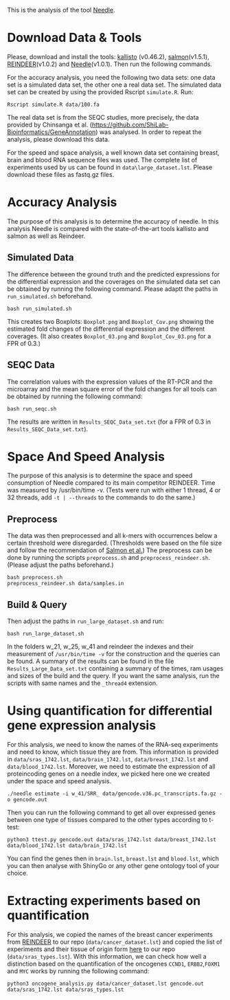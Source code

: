 This is the analysis of the tool [Needle](https://github.com/seqan/needle).


# Download Data & Tools

Please, download and install the tools: [kallisto](https://github.com/pachterlab/kallisto) (v0.46.2), [salmon](https://github.com/COMBINE-lab/salmon)(v1.5.1), [REINDEER](https://github.com/kamimrcht/REINDEER)(v1.0.2) and [Needle](https://github.com/seqan/needle)(v1.0.1).
Then run the following commands.

For the accuracy analysis, you need the following two data sets: one data set is a simulated data set, the other one a real data set.
The simulated data set can be created by using the provided Rscript `simulate.R`.
Run:
```
Rscript simulate.R data/100.fa
```

The real data set is from the SEQC studies, more precisely, the data provided by Chinsanga et al. (https://github.com/ShiLab-Bioinformatics/GeneAnnotation) was analysed. In order to repeat the analysis, please download this data.

For the speed and space analysis, a well known data set containing breast, brain and blood RNA sequence files was used. The complete list
of experiments used by us can be found in `data\large_dataset.lst`. Please download these files as fastq.gz files.

# Accuracy Analysis

The purpose of this analysis is to determine the accuracy of needle. In this analysis Needle is compared with the
state-of-the-art tools kallisto and salmon as well as Reindeer.

## Simulated Data
The difference between the ground truth and the predicted expressions for the differential expression and the coverages
on the simulated data set can be obtained by running the following command. Please adaptt the paths in `run_simulated.sh` beforehand.

```
bash run_simulated.sh
```
This creates two Boxplots: `Boxplot.png` and `Boxplot_Cov.png` showing the estimated fold changes of the differential expression and the different coverages.
(It also creates `Boxplot_03.png` and `Boxplot_Cov_03.png` for a FPR of 0.3.)

## SEQC Data
The correlation values with the expression values of the RT-PCR and the microarray and the mean square error of the fold changes for all tools can be obtained
by running the following command:
```
bash run_seqc.sh
```

The results are written in `Results_SEQC_Data_set.txt` (for a FPR of 0.3 in `Results_SEQC_Data_set.txt`).

# Space And Speed Analysis

The purpose of this analysis is to determine the space and speed consumption of Needle compared to its main competitor
REINDEER.
Time was measured by /usr/bin/time -v. (Tests were run with either 1 thread, 4 or 32 threads, add `-t | --threads` to the
commands to do the same.)


## Preprocess

The data was then preprocessed and all k-mers with occurrences below a certain threshold were disregarded. (Thresholds
were based on the file size and follow the recommendation of [Salmon et al.](10.1038/nbt.3442)) The preprocess can be done by running the
scripts `preprocess.sh` and `preprocess_reindeer.sh`.  (Please adjust the paths beforehand.)

```
bash preprocess.sh 
preprocess_reindeer.sh data/samples.in

```

## Build & Query

Then adjust the paths in `run_large_dataset.sh` and run:

```
bash run_large_dataset.sh
```

In the folders w_21, w_25, w_41 and reindeer the indexes and their measurement of `/usr/bin/time -v` for the construction and the queries can be found.
A summary of the results can be found in the file `Results_Large_Data_set.txt` containing a summary of the times, ram usages and sizes of the build and the query.
If you want the same analysis, run the scripts with same names and the `_thread4` extension.

# Using quantification for differential gene expression analysis

For this analysis, we need to know the names of the RNA-seq experiments and need to know, which tissue they are from. This information is provided in `data/sras_1742.lst`, `data/brain_1742.lst`, `data/breast_1742.lst` and `data/blood_1742.lst`.
Moreover, we need to estimate the expression of all proteincoding genes on a needle index, we picked here one we created under the space and speed analysis.

```
./needle estimate -i w_41/SRR_ data/gencode.v36.pc_transcripts.fa.gz -o gencode.out
```

Then you can run the following command to get all over expressed genes between one type of tissues compared to the other types according to t-test:
```
python3 ttest.py gencode.out data/sras_1742.lst data/breast_1742.lst data/blood_1742.lst data/brain_1742.lst
```

You can find the genes then in `brain.lst`, `breast.lst` and `blood.lst`, which you can then analyse with ShinyGo or any other gene ontology tool of your choice.

# Extracting experiments based on quantification

For this analysis, we copied the names of the breast cancer experiments from [REINDEER](https://github.com/kamimrcht/REINDEER/blob/master/reproduce_manuscript_results/data/cancer_dataset) to our repo (`data/cancer_dataset.lst`) and copied the list of experiments and their tissue of origin form [here](https://www.cs.cmu.edu/%7Eckingsf/software/bloomtree/srr-list.txt) to our repo (`data/sras_types.lst`). With this information, we can check how well a distinction based on the quantification of the oncogenes `CCND1`, `ERBB2`,`FOXM1` and `MYC` works by running the following command:

```
python3 oncogene_analysis.py data/cancer_dataset.lst gencode.out data/sras_1742.lst data/sras_types.lst
```
